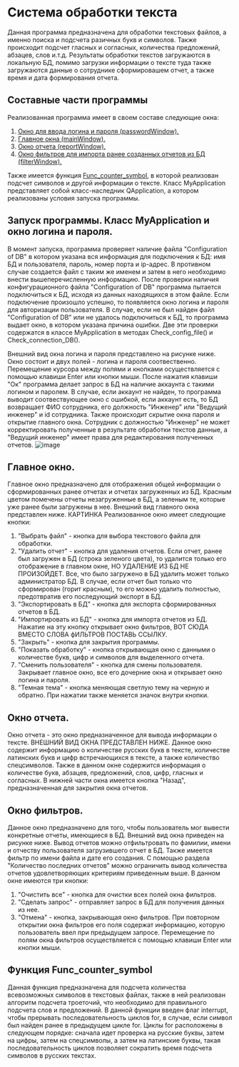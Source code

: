 # Система обработки текста
Данная программа предназначена для обработки текстовых файлов, а именно поиска и подсчета разичных букв и символов. Также происходит подсчет гласных
и согласных, количества предложений, абзацев, слов и.т.д. Результаты обработки текстов загружаются в локальную БД, помимо загрузки информации о тексте туда
также загружаются данные о сотруднике сформировашем отчет, а также время и дата формирования отчета.<!-- описание программы -->

<!--Состав программы-->
## Составные части программы
Реализованная программа имеет в своем составе следующие окна:
1. [Окно для ввода логина и пароля (passwordWindow).](#запуск-программы-класс-myapplication-и-окно-логина-и-пароля)
2. [Главное окна (mainWindow).](#главное-окно)
3. [Окно отчета (reportWindow).](#окно-отчета)
4. [Окно фильтров для импорта ранее созданных отчетов из БД (filterWindow).](#окно-фильтров)

Также имеется функция [Func_counter_symbol](#функция-func_counter_symbol), в которой реализован подсчет символов и другой информации о тексте. Класс MyApplication представляет собой
класс-наследник QApplication, а котором реализованы условия запуска программы.

<!--Запуск программы-->
## Запуск программы. Класс MyApplication и окно логина и пароля.
В момент запуска, программа проверяет наличие файла "Configuration of DB" в котором указана вся информация для подключения к БД: имя БД и пользователя,
пароль, номер порта и ip-адрес. В противном случае создается файл с таким же именем и затем в него необходимо внести вышеперечисленную информацию. После проверки
наличия конфигурационного файла "Configuration of DB" программа пытается подключиться к БД, исходя из данных находящихся в этом файле. Если подключение
произошло успешно, то появляется окно логина и пароля для авторизации пользователя. В случае, если не был найден файл "Configuration of DB" или не удалось
подключиться к БД, то программа выдает окно, в котором указана причина ошибки. Две эти проверки содержатся в классе MyApplication в методах Check_config_file() и 
Check_connection_DB().

Внешний вид окна логина и пароля представлено на рисунке ниже. Окно состоит и двух полей - логина и пароля соотвественно. Перемещение курсора между полями и
кнопками осуществляется с помощью клавиши Enter или кнопки мыши. После нажатия клавиши "Ок" программа делает запрос в БД на наличие аккаунта с такими логином
и паролем. В случае, если аккаунт не найден, то программа выводит соотвествующее окно с ошибкой, если аккаунт есть, то БД возвращает ФИО сотрудника, его должность
"Инженер" или "Ведущий инженер" и id сотрудника. Также происходит скрытие окна пароля и открытие главного окна. Сотрудник с должностью "Инженер" не может 
корректировать полученные в результате обработки текстов данные, а "Ведущий инженер" имеет права для редактирования полученных отчетов.
![image](https://github.com/user-attachments/assets/3dde699c-dd8b-4464-a992-5a9a82f44ce9)


<!--Главное окно-->
## Главное окно.
Главное окно предназначено для отображения общей информации о сформированных ранее отчетах и отчетах загруженных из БД. Красным цветом помечены отчеты незагруженные
в БД, а зеленым те, которые уже ранее были загружены в нее. Внешний вид главного окна представлен ниже.
КАРТИНКА
Реализованное окно имеет следующие кнопки:
1. "Выбрать файл" - кнопка для выбора текстового файла для обработки.
2. "Удалить отчет" - кнопка для удаления отчетов. Если отчет, ранее был загружен в БД (строка зеленого цвета), то удалится только его отображение в главном окне,
НО УДАЛЕНИЕ ИЗ БД НЕ ПРОИЗОЙДЕТ. Все, что было загружено в БД удалить может только администратор БД. В случае, если отчет был только что сформирован (горит красным),
то его можно удалить полностью, предотвратив его последующий экспорт в БД.
3. "Экспортировать в БД" - кнопка для экспорта сформированных отчетов в БД.
4. "Импортировать из БД" - кнопка для импорта отчетов из БД. Нажатие на эту кнопку открывает окно фильтров, ВОТ СЮДА ВМЕСТО СЛОВА фИЛЬТРОВ ПОСТАВЬ ССЫЛКУ.
5. "Закрыть" - кнопка для закрытия программы.
6. "Показать обработку" - кнопка открывающая окно с данными о количестве букв, цифр и символов для выделенного отчета.
7. "Сменить пользователя" - кнопка для смены пользователя. Закрывает главное окно, все его дочерние окна и открывает окно логина и пароля.
8. "Темная тема" - кнопка меняющая светлую тему на черную и обратно. При нажатии также меняется значок внутри кнопки.

<!--Окно отчетов-->
## Окно отчета.
Окно отчета - это окно предназначенное для вывода информации о тексте. ВНЕШНИЙ ВИД ОКНА ПРЕДСТАВЛЕН НИЖЕ. Данное окно содержит информацию о количестве русских букв
в тексте, количестве латинских букв и цифр встречающихся в тексте, а также количество спецсимволов. Также в данном окне содержится информация о количестве букв, абзацев,
предложений, слов, цифр, гласных и согласных. В нижней части окна имеется кнопка "Назад", предназначенная для закрытия окна отчетов.

<!--Окно фильтров-->
## Окно фильтров.
Данное окно предназначено для того, чтобы пользователь мог вывести конкретные отчеты, имеющиеся в БД. Внешний вид окна приведен на рисунке ниже. Вывод отчетов можно
отфильтровать по фамилии, имени и отчеству пользователя загрузившего отчет в БД. Также имеется фильтр по имени файла и дате его создания. С помощью раздела 
"Количество последних отчетов" можно ограничить вывод количества отчетов удовлетворяющих критериям приведенным выше. В данном окне имеются три кнопки:
1. "Очистить все" - кнопка для очистки всех полей окна фильтров.
2. "Сделать запрос" - отправляет запрос в БД для получения данных из нее.
3. "Отмена" - кнопка, закрывающая окно фильтров.
При повторном открытии окна фильтров его поля содержат информацию, которую пользователь ввел при предыдущем запросе. Перемещение по полям окна фильтров осуществляется с помощью клавиши Enter или кнопки мыши.

<!--Функция Func_counter_symbol-->
## Функция Func_counter_symbol
Данная функция предназначена для подсчета количества всевозможных символов в текстовых файлах, также в ней реализован алгоритм подсчета троеточий, что необходимо для правильного
подсчета слов и предложений. В данной функции введен флаг interrupt, чтобы прерывать последовательность циклов for, в случае, если символ был найден ранее в предыдущем цикле for.
Циклы for расположены в следующем порядке: сначала идет проверка на русские буквы, затем на цифры, затем на спецсимволы, а затем на латинские буквы, такая последовательность циклов позволяет сократить время подсчета символов в русских текстах.





